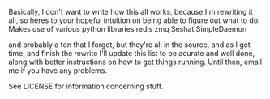 Basically, I don't want to write how this all works, because I'm rewriting it
all, so heres to your hopeful intuition on being able to figure out what to do.
Makes use of various python libraries
redis
zmq
Seshat
SimpleDaemon

and probably a ton that I forgot, but they're all in the source, and as I get
time, and finish the rewrite I'll update this list to be acurate and well done,
along with better instructions on how to get things running. Until then, email
me if you have any problems.

See LICENSE for information concerning stuff.
